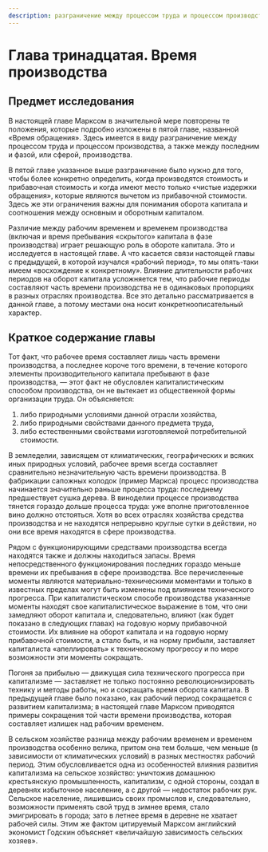 ```yaml
---
description: разграничение между процессом труда и процессом производства, а также между последним и фазой, или сферой, производства
---
```


# Глава тринадцатая. Время производства

## Предмет исследования

В настоящей главе Марксом в значительной мере повторены те положения, которые подробно изложены в пятой главе, названной «Время обращения». Здесь имеется в виду разграничение между процессом труда и процессом производства, а также между последним и фазой, или сферой, производства.

В пятой главе указанное выше разграничение было нужно для того, чтобы более конкретно определить, когда производятся стоимость и прибавочная стоимость и когда имеют место только «чистые издержки обращения», которые являются вычетом из прибавочной стоимости. Здесь же эти ограничения важны для понимания оборота капитала и соотношения между основным и оборотным капиталом.

Различие между рабочим временем и временем производства (включая и время пребывания «скрытого» капитала в фазе производства) играет решающую роль в обороте капитала. Это и исследуется в настоящей главе. А что касается связи настоящей главы с предыдущей, в которой изучался «рабочий период», то мы опять-таки имеем «восхождение к конкретному». Влияние длительности рабочих периодов на оборот капитала усложняется тем, что рабочие периоды составляют часть времени производства не в одинаковых пропорциях в разных отраслях производства. Все это детально рассматривается в данной главе, а потому местами она носит конкретноописательный характер.

## Краткое содержание главы

Тот факт, что рабочее время составляет лишь часть времени производства, а последнее короче того времени, в течение которого элементы производительного капитала пребывают в фазе производства, — этот факт не обусловлен капиталистическим способом производства, он не вытекает из общественной формы организации труда. Он объясняется:

1. либо природными условиями данной отрасли хозяйства,
2. либо природными свойствами данного предмета труда,
3. либо естественными свойствами изготовляемой потребительной стоимости.

В земледелии, зависящем от климатических, географических и всяких иных природных условий, рабочее время всегда составляет сравнительно незначительную часть времени производства. В фабрикации сапожных колодок (пример Маркса) процесс производства начинается значительно раньше процесса труда: последнему предшествует сушка дерева. В виноделии процессе производства тянется гораздо дольше процесса труда: уже вполне приготовленное вино должно отстояться. Хотя во всех отраслях хозяйства средства производства и не находятся непрерывно круглые сутки в действии, но они все время находятся в сфере производства.

Рядом с функционирующими средствами производства всегда находятся также и должны находиться запасы. Время непосредственного функционирования последних гораздо меньше времени их пребывания в сфере производства. Все перечисленные моменты являются материально-техническими моментами и только в известных пределах могут быть изменены под влиянием технического прогресса. При капиталистическом способе производства указанные моменты находят свое капиталистическое выражение в том, что они замедляют оборот капитала и, следовательно, влияют (как будет показано в следующих главах) на годовую норму прибавочной стоимости. Их влияние на оборот капитала и на годовую норму прибавочной стоимости, а стало быть, и на норму прибыли, заставляет капиталиста «апеллировать» к техническому прогрессу и по мере возможности эти моменты сокращать.

Погоня за прибылью — движущая сила технического прогресса при капитализме — заставляет не только постоянно революционизировать технику и методы работы, но и сокращать время оборота капитала. В предыдущей главе было показано, как рабочий период сокращается с развитием капитализма; в настоящей главе Марксом приводятся примеры сокращения той части времени производства, которая составляет излишек над рабочим временем.

В сельском хозяйстве разница между рабочим временем и временем производства особенно велика, притом она тем больше, чем меньше (в зависимости от климатических условий) в разных местностях рабочий период. Этим обусловливается одна из особенностей влияния развития капитализма на сельское хозяйство: уничтожив домашнюю крестьянскую промышленность, капитализм, с одной стороны, создал в деревнях избыточное население, а с другой — недостаток рабочих рук. Сельское население, лишившись своих промыслов и, следовательно, возможности применять свой труд в зимнее время, стало эмигрировать в города; зато в летнее время в деревне не хватает рабочей силы. Этим же фактом цитируемый Марксом английский экономист Годскин объясняет «величайшую зависимость сельских хозяев».
